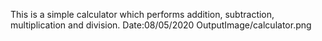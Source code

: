  This is a simple calculator which performs addition, subtraction, multiplication and division.
 Date:08/05/2020
 OutputImage/calculator.png
